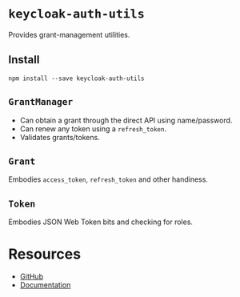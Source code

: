 
# `keycloak-auth-utils`

Provides grant-management utilities.

## Install

    npm install --save keycloak-auth-utils

## `GrantManager`

* Can obtain a grant through the direct API using name/password.
* Can renew any token using a `refresh_token`.
* Validates grants/tokens.

## `Grant`

Embodies `access_token`, `refresh_token` and other handiness.

## `Token`

Embodies JSON Web Token bits and checking for roles.

# Resources

* [GitHub](http://github.com/bobmcwhirter/keycloak-auth-utils)
* [Documentation](http://bobmcwhirter.github.io/keycloak-auth-utils)

